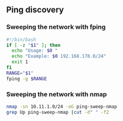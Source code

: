 ## Ping discovery

### Sweeping the network with fping

```bash
#!/bin/bash
if [ -z "$1" ]; then
  echo "Usage: $0 "
  echo "Example: $0 192.168.178.0/24"
  exit 1
fi
RANGE="$1"
fping -g $RANGE
```

### Sweeping the network with nmap

```bash
nmap -sn 10.11.1.0/24 -oG ping-sweep-nmap
grep Up ping-sweep-nmap |cut -d" " -f2
```

